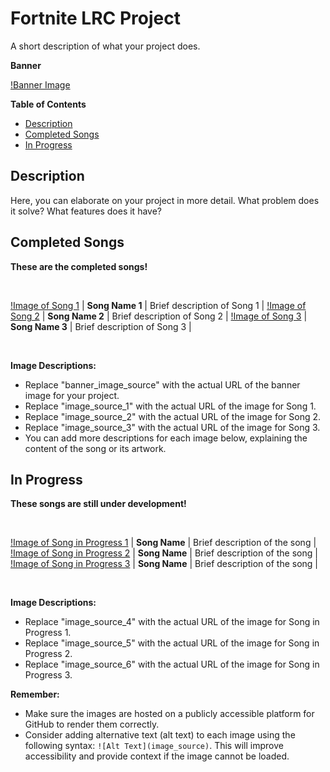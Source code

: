 # Fortnite LRC Project

A short description of what your project does.

**Banner**

[!Banner Image](https://static.wikia.nocookie.net/fortnite/images/3/3b/Save_the_World_-_Music_-_Fortnite.png/revision/latest?cb=20220216210710) 

**Table of Contents**

* [Description](#description)
* [Completed Songs](#completed-songs)
* [In Progress](#in-progress)


## Description

Here, you can elaborate on your project in more detail. What problem does it solve? What features does it have?

## Completed Songs

**These are the completed songs!**

<br>

[!Image of Song 1](image_source_1) | **Song Name 1** |  Brief description of Song 1 |
[!Image of Song 2](image_source_2) | **Song Name 2** |  Brief description of Song 2 |
[!Image of Song 3](image_source_3) | **Song Name 3** |  Brief description of Song 3 |

<br>

**Image Descriptions:**

* Replace "banner_image_source" with the actual URL of the banner image for your project.
* Replace "image_source_1" with the actual URL of the image for Song 1.
* Replace "image_source_2" with the actual URL of the image for Song 2.
* Replace "image_source_3" with the actual URL of the image for Song 3.
* You can add more descriptions for each image below, explaining the content of the song or its artwork.

## In Progress

**These songs are still under development!**

<br>

[!Image of Song in Progress 1](image_source_4) | **Song Name** | Brief description of the song |
[!Image of Song in Progress 2](image_source_5) | **Song Name** | Brief description of the song |
[!Image of Song in Progress 3](image_source_6) | **Song Name** | Brief description of the song |

<br>

**Image Descriptions:**

* Replace "image_source_4" with the actual URL of the image for Song in Progress 1.
* Replace "image_source_5" with the actual URL of the image for Song in Progress 2.
* Replace "image_source_6" with the actual URL of the image for Song in Progress 3.

**Remember:** 

* Make sure the images are hosted on a publicly accessible platform for GitHub to render them correctly.
*  Consider adding alternative text (alt text) to each image using the following syntax: `![Alt Text](image_source)`. This will improve accessibility and provide context if the image cannot be loaded.
